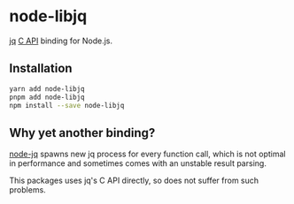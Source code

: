 # node-libjq

[jq](https://jqlang.github.io/jq/) [C API](https://github.com/jqlang/jq/wiki/C-API:-libjq) binding for Node.js.

## Installation

```sh
yarn add node-libjq
pnpm add node-libjq
npm install --save node-libjq
```

## Why yet another binding?

[node-jq](https://github.com/sanack/node-jq) spawns new jq process for every function call, which is not optimal in performance and sometimes comes with an unstable result parsing.

This packages uses jq's C API directly, so does not suffer from such problems.
